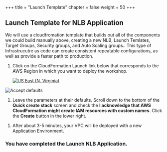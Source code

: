 +++
title = "Launch Template"
chapter = false
weight = 50
+++

## Launch Template for NLB Application

We will use a cloudfromation template that builds out all of the components we could build manually above, creating a new NLB, Launch Temlates, Target Groups, Security groups, and Auto Scaling groups.. This type of Infrastrucutre as code can create consistent repeatable configurations, as well as provide a faster path to production.

1. Click on the CloudFormation Launch link below that corresponds to the AWS Region in which you want to deploy the workshop.

   [![US East (N. Virginia)](https://samdengler.github.io/cloudformation-launch-stack-button-svg/images/us-east-1.svg)](https://console.aws.amazon.com/cloudformation/home?region=us-east-1#/stacks/create/review?stackName=VPC65-NLB&templateURL=https://s3.amazonaws.com/{{<codebucket>}}/lab3nlb.yaml&param_AvailabilityZoneA=us-east-1a&param_AvailabilityZoneB=us-east-1b&param_ParentStack=Apps&param_WhichVPC=VPC65&param_ProjectName=Apps)

![Accept defaults](/images/2ndvpc-ack.png)

1. Leave the parameters at their defaults. Scroll down to the bottom of the **Quick create stack** screen and check the **I acknowledge that AWS CloudFormation might create IAM resources with custom names.** Click the **Create** button in the lower right.

1) After about 3-5 minutes, your VPC will be deployed with a new Application Environment.

### You have completed the Launch NLB Application.
